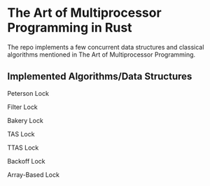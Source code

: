 # The Art of Multiprocessor Programming in Rust
The repo implements a few concurrent data structures and classical algorithms mentioned in The Art of Multiprocessor Programming.

## Implemented Algorithms/Data Structures
Peterson Lock

Filter Lock

Bakery Lock

TAS Lock

TTAS Lock

Backoff Lock

Array-Based Lock